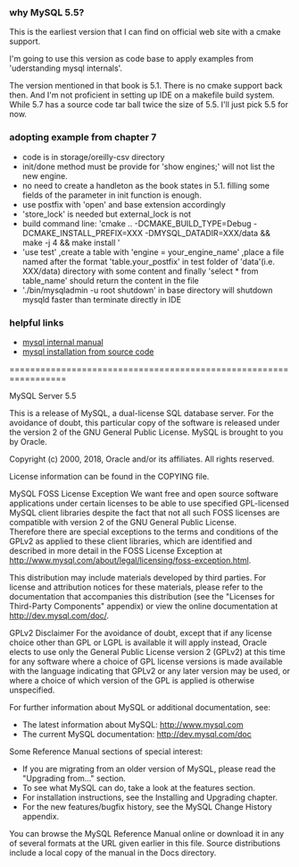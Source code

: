 ### why MySQL 5.5?
This is the earliest version that I can find on official web site with a cmake support.

I'm going to use this version as code base to apply examples from 'uderstanding mysql internals'.

The version mentioned in that book is 5.1. There is no cmake support back then. And I'm not proficient in setting up
IDE on a makefile build system. While 5.7 has a source code tar ball twice the size of 5.5. I'll just pick 5.5 for now.


### adopting example from chapter 7
* code is in storage/oreilly-csv directory
* init/done method must be provide for 'show engines;' will not list the new engine.
* no need to create a handleton as the book states in 5.1. filling some fields of the parameter in init function is enough.
* use postfix with 'open' and base extension accordingly
* 'store_lock' is needed but external_lock is not
* build command line: 'cmake .. -DCMAKE_BUILD_TYPE=Debug -DCMAKE_INSTALL_PREFIX=XXX -DMYSQL_DATADIR=XXX/data && make -j 4 && make install
'
* 'use test' ,create a table with 'engine = your_engine_name' ,place a file named after the format 'table.your_postfix' in test folder of 'data'(i.e. XXX/data) directory with some content and finally 'select * from table_name' should return the content in the file
* './bin/mysqladmin -u root shutdown' in base directory will shutdown mysqld faster than terminate directly in IDE
### helpful links
* [mysql internal manual](https://dev.mysql.com/doc/internals/en/creating-handlerton.html)
* [mysql installation from source code](http://howtolamp.com/lamp/mysql/5.6/installing#post-install)


=================================================================

MySQL Server 5.5

This is a release of MySQL, a dual-license SQL database server.
For the avoidance of doubt, this particular copy of the software 
is released under the version 2 of the GNU General Public License. 
MySQL is brought to you by Oracle.

Copyright (c) 2000, 2018, Oracle and/or its affiliates. All rights reserved.

License information can be found in the COPYING file.

MySQL FOSS License Exception
We want free and open source software applications under certain
licenses to be able to use specified GPL-licensed MySQL client
libraries despite the fact that not all such FOSS licenses are
compatible with version 2 of the GNU General Public License.  
Therefore there are special exceptions to the terms and conditions 
of the GPLv2 as applied to these client libraries, which are 
identified and described in more detail in the FOSS License 
Exception at 
<http://www.mysql.com/about/legal/licensing/foss-exception.html>.

This distribution may include materials developed by third
parties. For license and attribution notices for these
materials, please refer to the documentation that accompanies
this distribution (see the "Licenses for Third-Party Components"
appendix) or view the online documentation at 
<http://dev.mysql.com/doc/>.

GPLv2 Disclaimer
For the avoidance of doubt, except that if any license choice
other than GPL or LGPL is available it will apply instead, 
Oracle elects to use only the General Public License version 2 
(GPLv2) at this time for any software where a choice of GPL 
license versions is made available with the language indicating 
that GPLv2 or any later version may be used, or where a choice 
of which version of the GPL is applied is otherwise unspecified.

For further information about MySQL or additional documentation, 
see:
- The latest information about MySQL: http://www.mysql.com
- The current MySQL documentation: http://dev.mysql.com/doc

Some Reference Manual sections of special interest:
- If you are migrating from an older version of MySQL, please 
  read the "Upgrading from..." section.
- To see what MySQL can do, take a look at the features section.
- For installation instructions, see the Installing and Upgrading
  chapter.
- For the new features/bugfix history, see the MySQL Change History 
  appendix.

You can browse the MySQL Reference Manual online or download it 
in any of several formats at the URL given earlier in this file.
Source distributions include a local copy of the manual in the
Docs directory.
